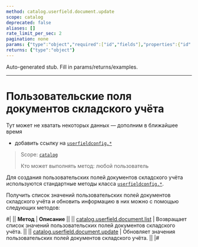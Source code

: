 ```yaml
---
method: catalog.userfield.document.update
scope: catalog
deprecated: false
aliases: []
rate_limit_per_sec: 2
pagination: none
params: {"type":"object","required":["id","fields"],"properties":{"id":{"type":"integer"},"fields":{"type":"object"}}}
returns: {"type":"object"}
---
```


Auto-generated stub. Fill in params/returns/examples.

---

# Пользовательские поля документов складского учёта



Тут может не хватать некоторых данных — дополним в ближайшее время







- добавить ссылку на [`userfieldconfig.*`](.)
  




> Scope: [`catalog`](../../scopes/permissions.md)
>
> Кто может выполнять метод: любой пользователь

Для создания пользовательских полей документов складского учёта используются стандартные методы класса [`userfieldconfig.*`](.).

Получить список значений пользовательских полей документов складского учёта и обновить информацию в них можно с помощью следующих методов:

#|
|| **Метод** | **Описание** ||
|| [catalog.userfield.document.list](./catalog-userfield-document-list.md) | Возвращает список значений пользовательских полей документов складского учёта. ||
|| [catalog.userfield.document.update](./catalog-userfield-document-update.md) | Обновляет значения пользовательских полей документов складского учёта. ||
|#

